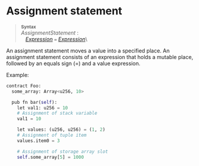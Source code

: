 # Assignment statement


> **<sup>Syntax</sup>**\
> _AssignmentStatement_ :\
> &nbsp;&nbsp; [_Expression_] `=` [_Expression_]\

An assignment statement moves a value into a specified place. An assignment statement consists of an expression that holds a mutable place, followed by an equals sign (=) and a value expression.

Example:

```python
contract Foo:
  some_array: Array<u256, 10>

  pub fn bar(self):
    let val1: u256 = 10
    # Assignment of stack variable
    val1 = 10

    let values: (u256, u256) = (1, 2)
    # Assignment of tuple item
    values.item0 = 3

    # Assignment of storage array slot
    self.some_array[5] = 1000
```

[_Expression_]: expressions.md
